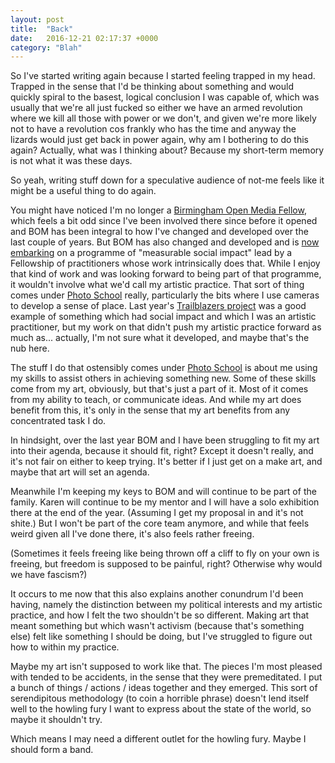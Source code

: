 ```yaml
---
layout: post
title:  "Back"
date:   2016-12-21 02:17:37 +0000
category: "Blah"
---
```


So I've started writing again because I started feeling trapped in my head. Trapped in the sense that I'd be thinking about something and would quickly spiral to the basest, logical conclusion I was capable of, which was usually that we're all just fucked so either we have an armed revolution where we kill all those with power or we don't, and given we're more likely not to have a revolution cos frankly who has the time and anyway the lizards would just get back in power again, why am I bothering to do this again? Actually, what was I thinking about? Because my short-term memory is not what it was these days. 

So yeah, writing stuff down for a speculative audience of not-me feels like it might be a useful thing to do again. 

You might have noticed I'm no longer a [Birmingham Open Media Fellow](http://www.bom.org.uk/bom-fellows/), which feels a bit odd since I've been involved there since before it opened and BOM has been integral to how I've changed and developed over the last couple of years. But BOM has also changed and developed and is [now embarking](http://www.bom.org.uk/about-bom/) on a programme of "measurable social impact" lead by a Fellowship of practitioners whose work intrinsically does that. While I enjoy that kind of work and was looking forward to being part of that programme, it wouldn't involve what we'd call my artistic practice. That sort of thing comes under [Photo School](http://photo-school.co.uk) really, particularly the bits where I use cameras to develop a sense of place. Last year's [Trailblazers project](http://www.stanscafe.co.uk/trailblazers.html) was a good example of something which had social impact and which I was an artistic practitioner, but my work on that didn't push my artistic practice forward as much as... actually, I'm not sure what it developed, and maybe that's the nub here. 

The stuff I do that ostensibly comes under [Photo School](http://photo-school.co.uk) is about me using my skills to assist others in achieving something new. Some of these skills come from my art, obviously, but that's just a part of it. Most of it comes from my ability to teach, or communicate ideas. And while my art does benefit from this, it's only in the sense that my art benefits from any concentrated task I do. 

In hindsight, over the last year BOM and I have been struggling to fit my art into their agenda, because it should fit, right? Except it doesn't really, and it's not fair on either to keep trying. It's better if I just get on a make art, and maybe that art will set an agenda. 

Meanwhile I'm keeping my keys to BOM and will continue to be part of the family. Karen will continue to be my mentor and I will have a solo exhibition there at the end of the year. (Assuming I get my proposal in and it's not shite.) But I won't be part of the core team anymore, and while that feels weird given all I've done there, it's also feels rather freeing. 

(Sometimes it feels freeing like being thrown off a cliff to fly on your own is freeing, but freedom is supposed to be painful, right? Otherwise why would we have fascism?)

It occurs to me now that this also explains another conundrum I'd been having, namely the distinction between my political interests and my artistic practice, and how I felt the two shouldn't be so different. Making art that meant something but which wasn't activism (because that's something else) felt like something I should be doing, but I've struggled to figure out how to within my practice. 

Maybe my art isn't supposed to work like that. The pieces I'm most pleased with tended to be accidents, in the sense that they were premeditated. I put a bunch of things / actions / ideas together and they emerged. This sort of serendipitous methodology (to coin a horrible phrase) doesn't lend itself well to the howling fury I want to express about the state of the world, so maybe it shouldn't try. 

Which means I may need a different outlet for the howling fury. Maybe I should form a band. 
